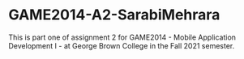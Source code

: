 # GAME2014-A2-SarabiMehrara

This is part one of assignment 2 for GAME2014 - Mobile Application Development I - at George Brown College in the Fall 2021 semester.
